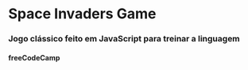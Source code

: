 # Space Invaders Game

### Jogo clássico feito em JavaScript para treinar a linguagem

#### freeCodeCamp
